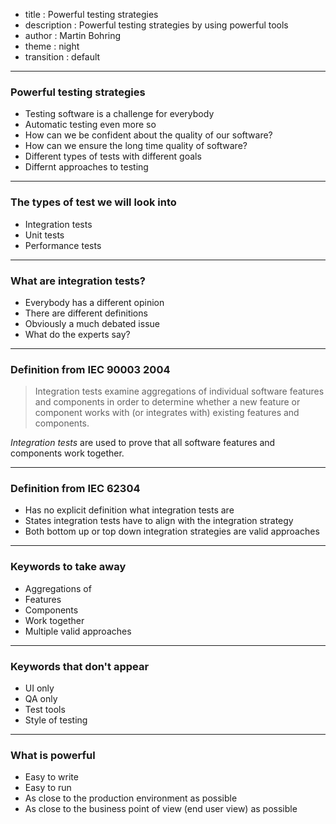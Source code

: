 - title : Powerful testing strategies
- description : Powerful testing strategies by using powerful tools
- author : Martin Bohring
- theme : night
- transition : default

***

### Powerful testing strategies

- Testing software is a challenge for everybody
- Automatic testing even more so
- How can we be confident about the quality of our software?
- How can we ensure the long time quality of software?
- Different types of tests with different goals
- Differnt approaches to testing

***

### The types of test we will look into

- Integration tests
- Unit tests
- Performance tests

***

### What are integration tests?

- Everybody has a different opinion
- There are different definitions
- Obviously a much debated issue
- What do the experts say?

---

### Definition from IEC 90003 2004

> Integration tests examine aggregations of individual software features and components
> in order to determine whether a new feature or component works with
> (or integrates with) existing features and components.

*Integration tests* are used to prove that all software features and components work together.

---

### Definition from IEC 62304

- Has no explicit definition what integration tests are
- States integration tests have to align with the integration strategy
- Both bottom up or top down integration strategies are valid approaches

---

### Keywords to take away

- Aggregations of
- Features
- Components
- Work together
- Multiple valid approaches

---

### Keywords that don't appear

- UI only
- QA only
- Test tools
- Style of testing

***

### What is powerful

- Easy to write
- Easy to run
- As close to the production environment as possible
- As close to the business point of view (end user view) as possible